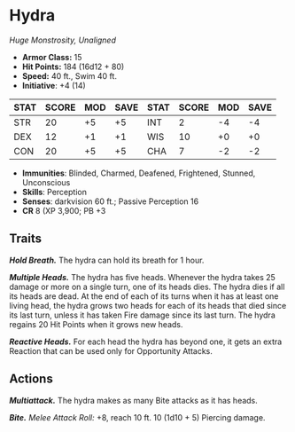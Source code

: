 # Hydra

*Huge Monstrosity, Unaligned*

- **Armor Class:** 15
- **Hit Points:** 184 (16d12 + 80)
- **Speed:** 40 ft., Swim 40 ft.
- **Initiative**: +4 (14)

|STAT|SCORE|MOD|SAVE|STAT|SCORE|MOD|SAVE|
| --- | --- | --- | ---- |---| --- | --- | ---- |
| STR | 20 | +5 | +5 | INT | 2 | -4 | -4 |
| DEX | 12 | +1 | +1 | WIS | 10 | +0 | +0 |
| CON | 20 | +5 | +5 | CHA | 7 | -2 | -2 |

- **Immunities**: Blinded, Charmed, Deafened, Frightened, Stunned, Unconscious
- **Skills**: Perception
- **Senses**: darkvision 60 ft.; Passive Perception 16
- **CR** 8 (XP 3,900; PB +3

## Traits

***Hold Breath.*** The hydra can hold its breath for 1 hour.

***Multiple Heads.*** The hydra has five heads. Whenever the hydra takes 25 damage or more on a single turn, one of its heads dies. The hydra dies if all its heads are dead. At the end of each of its turns when it has at least one living head, the hydra grows two heads for each of its heads that died since its last turn, unless it has taken Fire damage since its last turn. The hydra regains 20 Hit Points when it grows new heads.

***Reactive Heads.*** For each head the hydra has beyond one, it gets an extra Reaction that can be used only for Opportunity Attacks.


## Actions

***Multiattack.*** The hydra makes as many Bite attacks as it has heads.

***Bite.*** *Melee Attack Roll:* +8, reach 10 ft. 10 (1d10 + 5) Piercing damage.

